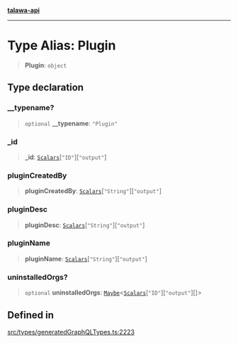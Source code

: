[**talawa-api**](../../../README.md)

***

# Type Alias: Plugin

> **Plugin**: `object`

## Type declaration

### \_\_typename?

> `optional` **\_\_typename**: `"Plugin"`

### \_id

> **\_id**: [`Scalars`](Scalars.md)\[`"ID"`\]\[`"output"`\]

### pluginCreatedBy

> **pluginCreatedBy**: [`Scalars`](Scalars.md)\[`"String"`\]\[`"output"`\]

### pluginDesc

> **pluginDesc**: [`Scalars`](Scalars.md)\[`"String"`\]\[`"output"`\]

### pluginName

> **pluginName**: [`Scalars`](Scalars.md)\[`"String"`\]\[`"output"`\]

### uninstalledOrgs?

> `optional` **uninstalledOrgs**: [`Maybe`](Maybe.md)\<[`Scalars`](Scalars.md)\[`"ID"`\]\[`"output"`\][]\>

## Defined in

[src/types/generatedGraphQLTypes.ts:2223](https://github.com/Suyash878/talawa-api/blob/b5a9d8b4a1ea678a3d6f5b710b3721f91a3052fc/src/types/generatedGraphQLTypes.ts#L2223)
